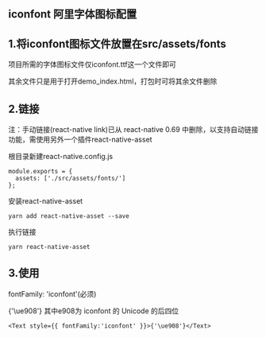 ## iconfont 阿里字体图标配置

## 1.将iconfont图标文件放置在src/assets/fonts

项目所需的字体图标文件仅iconfont.ttf这一个文件即可

其余文件只是用于打开demo_index.html，打包时可将其余文件删除


## 2.链接

注：手动链接(react-native link)已从 react-native 0.69 中删除，以支持自动链接功能，需使用另外一个插件react-native-asset

根目录新建react-native.config.js

```
module.exports = {
  assets: ['./src/assets/fonts/']
};
```

安装react-native-asset

```
yarn add react-native-asset --save
```

执行链接

```
yarn react-native-asset
```

## 3.使用

fontFamily: 'iconfont'(必须)

{'\ue908'} 其中e908为 iconfont 的 Unicode 的后四位

```
<Text style={{ fontFamily:'iconfont' }}>{'\ue908'}</Text>
```
